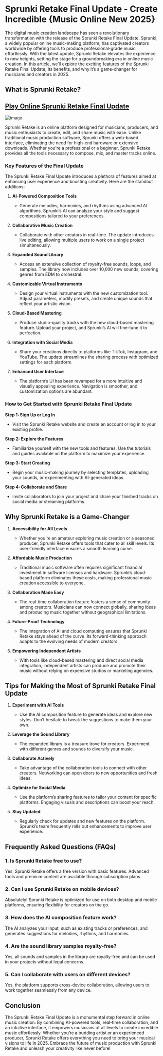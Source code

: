 # Sprunki Retake Final Update - Create Incredible {Music Online New 2025}

The digital music creation landscape has seen a revolutionary transformation with the release of the Sprunki Retake Final Update. Sprunki, a widely popular online music-making platform, has captivated creators worldwide by offering tools to produce professional-grade music effortlessly. With the latest update, Sprunki Retake elevates the experience to new heights, setting the stage for a groundbreaking era in online music creation. In this article, we’ll explore the exciting features of the Sprunki Retake Final Update, its benefits, and why it’s a game-changer for musicians and creators in 2025.

## **What is Sprunki Retake?**
## [Play Online Sprunki Retake Final Update](https://sprunkiall.com/sprunki-retake.html)
![image](https://github.com/user-attachments/assets/916d0d64-f0d8-44c2-b6a4-3a5809209841)

Sprunki Retake is an online platform designed for musicians, producers, and music enthusiasts to create, edit, and share music with ease. Unlike traditional music production software, Sprunki offers a web-based interface, eliminating the need for high-end hardware or extensive downloads. Whether you're a professional or a beginner, Sprunki Retake provides all the tools necessary to compose, mix, and master tracks online.

### **Key Features of the Final Update**

The Sprunki Retake Final Update introduces a plethora of features aimed at enhancing user experience and boosting creativity. Here are the standout additions:

1. **AI-Powered Composition Tools**
   - Generate melodies, harmonies, and rhythms using advanced AI algorithms. Sprunki’s AI can analyze your style and suggest compositions tailored to your preferences.

2. **Collaborative Music Creation**
   - Collaborate with other creators in real-time. The update introduces live editing, allowing multiple users to work on a single project simultaneously.

3. **Expanded Sound Library**
   - Access an extensive collection of royalty-free sounds, loops, and samples. The library now includes over 10,000 new sounds, covering genres from EDM to orchestral.

4. **Customizable Virtual Instruments**
   - Design your virtual instruments with the new customization tool. Adjust parameters, modify presets, and create unique sounds that reflect your artistic vision.

5. **Cloud-Based Mastering**
   - Produce studio-quality tracks with the new cloud-based mastering feature. Upload your project, and Sprunki’s AI will fine-tune it to perfection.

6. **Integration with Social Media**
   - Share your creations directly to platforms like TikTok, Instagram, and YouTube. The update streamlines the sharing process with optimized settings for each platform.

7. **Enhanced User Interface**
   - The platform’s UI has been revamped for a more intuitive and visually appealing experience. Navigation is smoother, and customization options are abundant.

### **How to Get Started with Sprunki Retake Final Update**

**Step 1: Sign Up or Log In**
   - Visit the Sprunki Retake website and create an account or log in to your existing profile.

**Step 2: Explore the Features**
   - Familiarize yourself with the new tools and features. Use the tutorials and guides available on the platform to maximize your experience.

**Step 3: Start Creating**
   - Begin your music-making journey by selecting templates, uploading your sounds, or experimenting with AI-generated ideas.

**Step 4: Collaborate and Share**
   - Invite collaborators to join your project and share your finished tracks on social media or streaming platforms.

## **Why Sprunki Retake is a Game-Changer**

1. **Accessibility for All Levels**
   - Whether you’re an amateur exploring music creation or a seasoned producer, Sprunki Retake offers tools that cater to all skill levels. Its user-friendly interface ensures a smooth learning curve.

2. **Affordable Music Production**
   - Traditional music software often requires significant financial investment in software licenses and hardware. Sprunki’s cloud-based platform eliminates these costs, making professional music creation accessible to everyone.

3. **Collaboration Made Easy**
   - The real-time collaboration feature fosters a sense of community among creators. Musicians can now connect globally, sharing ideas and producing music together without geographical limitations.

4. **Future-Proof Technology**
   - The integration of AI and cloud computing ensures that Sprunki Retake stays ahead of the curve. Its forward-thinking approach adapts to the evolving needs of modern creators.

5. **Empowering Independent Artists**
   - With tools like cloud-based mastering and direct social media integration, independent artists can produce and promote their music without relying on expensive studios or marketing agencies.

## **Tips for Making the Most of Sprunki Retake Final Update**

1. **Experiment with AI Tools**
   - Use the AI composition feature to generate ideas and explore new styles. Don’t hesitate to tweak the suggestions to make them your own.

2. **Leverage the Sound Library**
   - The expanded library is a treasure trove for creators. Experiment with different genres and sounds to diversify your music.

3. **Collaborate Actively**
   - Take advantage of the collaboration tools to connect with other creators. Networking can open doors to new opportunities and fresh ideas.

4. **Optimize for Social Media**
   - Use the platform’s sharing features to tailor your content for specific platforms. Engaging visuals and descriptions can boost your reach.

5. **Stay Updated**
   - Regularly check for updates and new features on the platform. Sprunki’s team frequently rolls out enhancements to improve user experience.

## **Frequently Asked Questions (FAQs)**

### **1. Is Sprunki Retake free to use?**
   Yes, Sprunki Retake offers a free version with basic features. Advanced tools and premium content are available through subscription plans.

### **2. Can I use Sprunki Retake on mobile devices?**
   Absolutely! Sprunki Retake is optimized for use on both desktop and mobile platforms, ensuring flexibility for creators on the go.

### **3. How does the AI composition feature work?**
   The AI analyzes your input, such as existing tracks or preferences, and generates suggestions for melodies, rhythms, and harmonies.

### **4. Are the sound library samples royalty-free?**
   Yes, all sounds and samples in the library are royalty-free and can be used in your projects without legal concerns.

### **5. Can I collaborate with users on different devices?**
   Yes, the platform supports cross-device collaboration, allowing users to work together seamlessly from any device.

## **Conclusion**

The Sprunki Retake Final Update is a monumental step forward in online music creation. By combining AI-powered tools, real-time collaboration, and an intuitive interface, it empowers musicians of all levels to create incredible music effortlessly. Whether you’re a budding artist or an experienced producer, Sprunki Retake offers everything you need to bring your musical visions to life in 2025. Embrace the future of music production with Sprunki Retake and unleash your creativity like never before!

